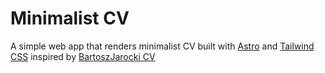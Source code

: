 # Minimalist CV

A simple web app that renders minimalist CV built with [Astro](https://astro.build) and [Tailwind CSS](https://tailwindcss.com) inspired by [BartoszJarocki CV](https://github.com/BartoszJarocki/cv)
